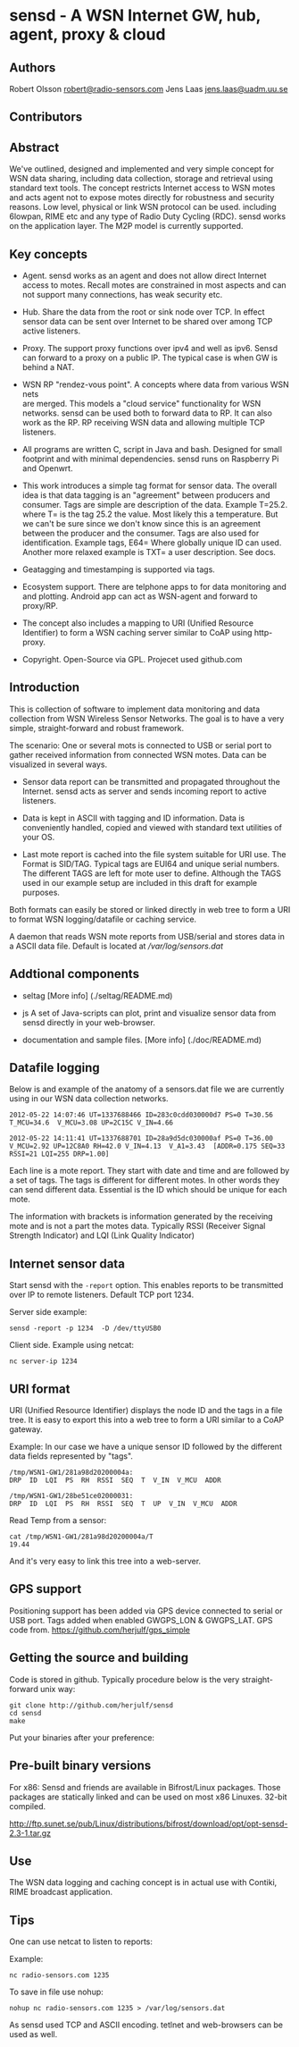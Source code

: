 sensd - A WSN Internet GW, hub, agent, proxy & cloud
====================================================

Authors
--------
Robert Olsson <robert@radio-sensors.com>
Jens Laas <jens.laas@uadm.uu.se>

Contributors
------------

Abstract 
--------
We've outlined, designed and implemented and very simple concept for WSN 
data sharing, including data collection, storage and retrieval using 
standard text tools. The concept restricts Internet access to WSN 
motes and acts agent not to expose motes directly for robustness and 
security reasons. Low level, physical or link WSN protocol can be used. 
including  6lowpan, RIME etc and any type of Radio Duty Cycling (RDC). 
sensd works on the application layer. The M2P model is currently supported.

Key concepts
------------

* Agent. sensd works as an agent and does not allow direct Internet
  access to motes. Recall motes are constrained in most aspects and 
  can not support many connections, has weak security etc.

* Hub. Share the data from the root or sink node over TCP. In effect sensor 
  data can be sent over Internet to be shared over among TCP active listeners. 

* Proxy. The support proxy functions over ipv4 and well as ipv6. Sensd can 
  forward to a proxy on a public IP. The typical case is when GW is behind 
  a NAT.
 
* WSN RP "rendez-vous point". A concepts where data from various WSN nets  
  are merged. This models a "cloud service" functionality for WSN networks. 
  sensd can be used both to forward data to RP. It can also work as the RP.
  RP receiving WSN data and allowing multiple TCP listeners.

* All programs are written C, script in Java and bash. Designed for small
  footprint and with minimal dependencies. sensd runs on Raspberry Pi and 
  Openwrt.

* This work introduces a simple tag format for sensor data. The overall
  idea is that data tagging is an "agreement" between producers and consumer. 
  Tags are simple are description of the data. Example T=25.2. where T=
  is the tag 25.2 the value. Most likely this a temperature. But we 
  can't be sure since we don't know since this is an agreement between 
  the producer and the consumer. Tags are also used for identification.
  Example tags, E64= Where globally unique ID can used. Another more 
  relaxed example is TXT=  a user description. See docs.

* Geatagging and timestamping is supported via tags.

* Ecosystem support. There are telphone apps to for data monitoring and
  and plotting. Android app can act as WSN-agent and forward to proxy/RP.

* The concept also includes a mapping to URI (Unified Resource Identifier) 
  to form a WSN caching server similar to CoAP using http-proxy.

* Copyright. Open-Source via GPL. Projecet used github.com


Introduction
------------

This is collection of software to implement data monitoring and data collection
from WSN Wireless Sensor Networks. The goal is to have a very simple,
straight-forward and robust framework.

The scenario: One or several mots is connected to USB or serial port to gather
received information from connected WSN motes. Data can be visualized in
several ways.

*  Sensor data report can be transmitted and propagated throughout the
   Internet. sensd acts as server and sends incoming report to active
   listeners.

*  Data is kept in ASCII with tagging and ID information. Data is conveniently
   handled, copied and viewed with standard text utilities of your OS.

*  Last mote report is cached into the file system suitable for URI use. The
   Format is SID/TAG. Typical tags are EUI64 and unique serial numbers. The
   different TAGS are left for mote user to define. Although the TAGS used in
   our example setup are included in this draft for example purposes.


Both formats can easily be stored or linked directly in web tree to form a
URI to format WSN logging/datafile or caching service.

A daemon that reads WSN mote reports from USB/serial and stores data in a ASCII
data file. Default is located at _/var/log/sensors.dat_

Addtional components
--------------------

* seltag [More info] (./seltag/README.md)

* js A set of Java-scripts can plot, print and visualize sensor data from 
  sensd directly in your web-browser.

* documentation and sample files.  [More info] (./doc/README.md)


Datafile logging
----------------

Below is and example of the anatomy of a sensors.dat file we are currently using in our WSN
data collection networks.

	2012-05-22 14:07:46 UT=1337688466 ID=283c0cdd030000d7 PS=0 T=30.56  T_MCU=34.6  V_MCU=3.08 UP=2C15C V_IN=4.66

	2012-05-22 14:11:41 UT=1337688701 ID=28a9d5dc030000af PS=0 T=36.00  V_MCU=2.92 UP=12C8A0 RH=42.0 V_IN=4.13  V_A1=3.43  [ADDR=0.175 SEQ=33 RSSI=21 LQI=255 DRP=1.00]

Each line is a mote report. They start with date and time and are followed by a set of
tags. The tags is different for different motes. In other words they can
send different data. Essential is the ID which should be unique for each mote.

The information with brackets is information generated by the receiving mote
and is not a part the motes data. Typically RSSI (Receiver Signal Strength
Indicator) and LQI (Link Quality Indicator)


Internet sensor data
--------------------

Start sensd with the `-report` option. This enables reports to be transmitted
over IP to remote listeners. Default TCP port 1234.

Server side example:

	sensd -report -p 1234  -D /dev/ttyUSB0

Client side. Example using netcat:

	nc server-ip 1234

URI format
----------

URI (Unified Resource Identifier) displays the node ID and the tags in a file tree.
It is easy to export this into a web tree to form a URI similar to a CoAP gateway.

Example: In our case we have a unique sensor ID followed by the different data
fields represented by "tags".

	/tmp/WSN1-GW1/281a98d20200004a:
	DRP  ID  LQI  PS  RH  RSSI  SEQ  T  V_IN  V_MCU  ADDR

	/tmp/WSN1-GW1/28be51ce02000031:
	DRP  ID  LQI  PS  RH  RSSI  SEQ  T  UP  V_IN  V_MCU  ADDR

Read Temp from a sensor:

	cat /tmp/WSN1-GW1/281a98d20200004a/T
	19.44

And it's very easy to link this tree into a web-server.

GPS support
-----------

Positioning support has been added via GPS device connected to serial
or USB port. Tags added when enabled GWGPS_LON & GWGPS_LAT.
GPS code from. https://github.com/herjulf/gps_simple

Getting the source and building
-------------------------------

Code is stored in github. Typically procedure below is the very straight-
forward unix way:

	git clone http://github.com/herjulf/sensd
	cd sensd
	make

Put your binaries after your preference:

Pre-built binary versions
--------------------------

For x86:
Sensd and friends are available in Bifrost/Linux packages. Those packages are
statically linked and can be used on most x86 Linuxes. 32-bit compiled.

http://ftp.sunet.se/pub/Linux/distributions/bifrost/download/opt/opt-sensd-2.3-1.tar.gz


Use
---

The WSN data logging and caching concept is in actual use with Contiki, RIME
broadcast application.

Tips
----

One can use netcat to listen to reports:

Example:

	nc radio-sensors.com 1235

To save in file use nohup:

	nohup nc radio-sensors.com 1235 > /var/log/sensors.dat

As sensd used TCP and ASCII encoding. tetlnet and web-browsers can be used
as well.


